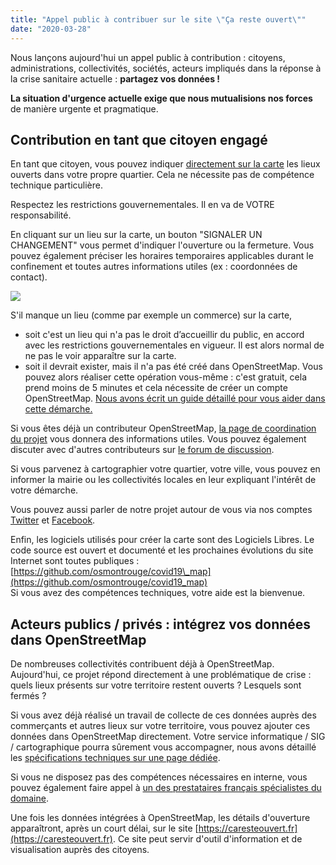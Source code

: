 ```yaml
---
title: "Appel public à contribuer sur le site \"Ça reste ouvert\""
date: "2020-03-28"
---
```


Nous lançons aujourd'hui un appel public à contribution : citoyens, administrations, collectivités, sociétés, acteurs impliqués dans la réponse à la crise sanitaire actuelle : **partagez vos données !**

**La situation d'urgence actuelle exige que nous mutualisions nos forces** de manière urgente et pragmatique.

## Contribution en tant que citoyen engagé

En tant que citoyen, vous pouvez indiquer [directement sur la carte](http://caresteouvert.fr) les lieux ouverts dans votre propre quartier. Cela ne nécessite pas de compétence technique particulière.

Respectez les restrictions gouvernementales. Il en va de VOTRE responsabilité.

En cliquant sur un lieu sur la carte, un bouton "SIGNALER UN CHANGEMENT" vous permet d'indiquer l'ouverture ou la fermeture. Vous pouvez également préciser les horaires temporaires applicables durant le confinement et toutes autres informations utiles (ex : coordonnées de contact).

![](images/Capture-d’écran-de-2020-03-28-08-20-57.png)

S'il manque un lieu (comme par exemple un commerce) sur la carte,

- soit c'est un lieu qui n'a pas le droit d’accueillir du public, en accord avec les restrictions gouvernementales en vigueur. Il est alors normal de ne pas le voir apparaître sur la carte.
- soit il devrait exister, mais il n'a pas été créé dans OpenStreetMap. Vous pouvez alors réaliser cette opération vous-même : c'est gratuit, cela prend moins de 5 minutes et cela nécessite de créer un compte OpenStreetMap. [Nous avons écrit un guide détaillé pour vous aider dans cette démarche.](https://blog.caresteouvert.fr/que-faire-sil-manque-un-commerce-dans-ca-reste-ouvert/)

Si vous êtes déjà un contributeur OpenStreetMap, [la page de coordination du projet](https://wiki.openstreetmap.org/wiki/France/Covid-19) vous donnera des informations utiles. Vous pouvez également discuter avec d'autres contributeurs sur [le forum de discussion](http://forum.openstreetmap.fr/).

Si vous parvenez à cartographier votre quartier, votre ville, vous pouvez en informer la mairie ou les collectivités locales en leur expliquant l'intérêt de votre démarche.

Vous pouvez aussi parler de notre projet autour de vous via nos comptes [Twitter](http://twitter.com/caresteouvert) et [Facebook](https://www.facebook.com/Ça-reste-ouvert-102510298066358).

Enfin, les logiciels utilisés pour créer la carte sont des Logiciels Libres. Le code source est ouvert et documenté et les prochaines évolutions du site Internet sont toutes publiques : [https://github.com/osmontrouge/covid19\_map](https://github.com/osmontrouge/covid19_map)  
Si vous avez des compétences techniques, votre aide est la bienvenue.

## Acteurs publics / privés : intégrez vos données dans OpenStreetMap

De nombreuses collectivités contribuent déjà à OpenStreetMap. Aujourd'hui, ce projet répond directement à une problématique de crise : quels lieux présents sur votre territoire restent ouverts ? Lesquels sont fermés ?

Si vous avez déjà réalisé un travail de collecte de ces données auprès des commerçants et autres lieux sur votre territoire, vous pouvez ajouter ces données dans OpenStreetMap directement. Votre service informatique / SIG / cartographique pourra sûrement vous accompagner, nous avons détaillé les [spécifications techniques sur une page dédiée](https://wiki.openstreetmap.org/wiki/France/Covid-19).

Si vous ne disposez pas des compétences nécessaires en interne, vous pouvez également faire appel à [un des prestataires français spécialistes du domaine](https://wiki.openstreetmap.org/wiki/FR:Services_commerciaux_bas%C3%A9s_sur_OSM).

Une fois les données intégrées à OpenStreetMap, les détails d'ouverture apparaîtront, après un court délai, sur le site [https://caresteouvert.fr](https://caresteouvert.fr). Ce site peut servir d'outil d'information et de visualisation auprès des citoyens.

